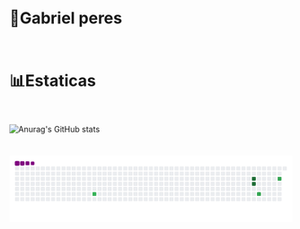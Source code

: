 # 👾Gabriel peres
<br>


 # 📊Estaticas
 <br>

![Anurag's GitHub stats](https://github-readme-stats.vercel.app/api?username=066G&show_icons=true&theme=tokyonight&include_all_commits%locale-pt-br)

# ![snake gif](https://github.com/066G/066G/blob/output/github-contribution-grid-snake.gif)

<!--
**066G/066G** is a ✨ _special_ ✨ repository because its `README.md` (this file) appears on your GitHub profile.

Here are some ideas to get you started:

- 🔭 I’m currently working on ...
- 🌱 I’m currently learning ...
- 👯 I’m looking to collaborate on ...
- 🤔 I’m looking for help with ...
- 💬 Ask me about ...
- 📫 How to reach me: ...
- 😄 Pronouns: ...
- ⚡ Fun fact: ...
-->
